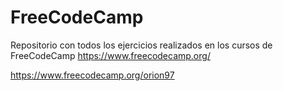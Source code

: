 # FreeCodeCamp

Repositorio con todos los ejercicios realizados en los cursos de FreeCodeCamp https://www.freecodecamp.org/

https://www.freecodecamp.org/orion97
